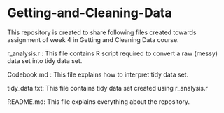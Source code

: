 # Getting-and-Cleaning-Data

This repository is created to share following files created towards assignment of week 4 in Getting and Cleaning Data course.

r_analysis.r : This file contains R script required to convert a raw (messy) data set into tidy data set.

Codebook.md : This file explains how to interpret tidy data set.

tidy_data.txt: This file contains tidy data set created using r_analysis.r

README.md: This file explains everything about the repository.
